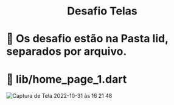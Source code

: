 <h1 align="center"> Desafio Telas </h1>

# 📁 Os desafio estão na Pasta lid, separados por arquivo.
# :page_facing_up: lib/home_page_1.dart
![Captura de Tela 2022-10-31 às 16 21 48](https://user-images.githubusercontent.com/79880613/199105035-26d7efeb-17e8-4a78-b0fc-fa8564b9dfe1.png)
